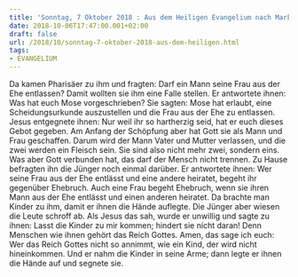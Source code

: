 ```yaml
---
title: 'Sonntag, 7 Oktober 2018 : Aus dem Heiligen Evangelium nach Markus - Mk 10,2-16.'
date: 2018-10-06T17:47:00.001+02:00
draft: false
url: /2018/10/sonntag-7-oktober-2018-aus-dem-heiligen.html
tags: 
- EVANGELIUM
---
```


Da kamen Pharisäer zu ihm und fragten: Darf ein Mann seine Frau aus der Ehe entlassen? Damit wollten sie ihm eine Falle stellen. Er antwortete ihnen: Was hat euch Mose vorgeschrieben? Sie sagten: Mose hat erlaubt, eine Scheidungsurkunde auszustellen und die Frau aus der Ehe zu entlassen. Jesus entgegnete ihnen: Nur weil ihr so hartherzig seid, hat er euch dieses Gebot gegeben. Am Anfang der Schöpfung aber hat Gott sie als Mann und Frau geschaffen. Darum wird der Mann Vater und Mutter verlassen, und die zwei werden ein Fleisch sein. Sie sind also nicht mehr zwei, sondern eins. Was aber Gott verbunden hat, das darf der Mensch nicht trennen. Zu Hause befragten ihn die Jünger noch einmal darüber. Er antwortete ihnen: Wer seine Frau aus der Ehe entlässt und eine andere heiratet, begeht ihr gegenüber Ehebruch. Auch eine Frau begeht Ehebruch, wenn sie ihren Mann aus der Ehe entlässt und einen anderen heiratet. Da brachte man Kinder zu ihm, damit er ihnen die Hände auflegte. Die Jünger aber wiesen die Leute schroff ab. Als Jesus das sah, wurde er unwillig und sagte zu ihnen: Lasst die Kinder zu mir kommen; hindert sie nicht daran! Denn Menschen wie ihnen gehört das Reich Gottes. Amen, das sage ich euch: Wer das Reich Gottes nicht so annimmt, wie ein Kind, der wird nicht hineinkommen. Und er nahm die Kinder in seine Arme; dann legte er ihnen die Hände auf und segnete sie.